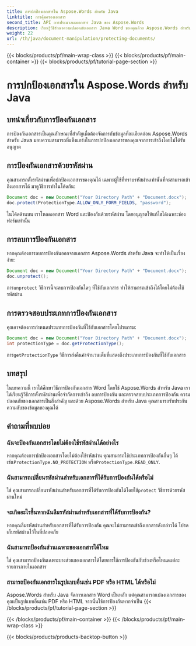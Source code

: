 ```yaml
---
title: การปกป้องเอกสารใน Aspose.Words สำหรับ Java
linktitle: การคุ้มครองเอกสาร
second_title: API การประมวลผลเอกสาร Java ของ Aspose.Words
description: เรียนรู้วิธีรักษาความปลอดภัยเอกสาร Java Word ของคุณด้วย Aspose.Words สำหรับ Java ปกป้องข้อมูลของคุณด้วยรหัสผ่านและอื่นๆ อีกมากมาย
weight: 22
url: /th/java/document-manipulation/protecting-documents/
---
```


{{< blocks/products/pf/main-wrap-class >}}
{{< blocks/products/pf/main-container >}}
{{< blocks/products/pf/tutorial-page-section >}}

# การปกป้องเอกสารใน Aspose.Words สำหรับ Java


## บทนำเกี่ยวกับการป้องกันเอกสาร

การป้องกันเอกสารเป็นคุณลักษณะที่สำคัญเมื่อต้องจัดการกับข้อมูลที่ละเอียดอ่อน Aspose.Words สำหรับ Java มอบความสามารถที่แข็งแกร่งในการปกป้องเอกสารของคุณจากการเข้าถึงโดยไม่ได้รับอนุญาต

## การป้องกันเอกสารด้วยรหัสผ่าน

คุณสามารถตั้งรหัสผ่านเพื่อปกป้องเอกสารของคุณได้ เฉพาะผู้ใช้ที่ทราบรหัสผ่านเท่านั้นที่จะสามารถเข้าถึงเอกสารได้ มาดูวิธีการทำในโค้ดกัน:

```java
Document doc = new Document("Your Directory Path" + "Document.docx");
doc.protect(ProtectionType.ALLOW_ONLY_FORM_FIELDS, "password");
```

ในโค้ดด้านบน เราโหลดเอกสาร Word และป้องกันด้วยรหัสผ่าน โดยอนุญาตให้แก้ไขได้เฉพาะช่องฟอร์มเท่านั้น

## การลบการป้องกันเอกสาร

หากคุณต้องการลบการป้องกันออกจากเอกสาร Aspose.Words สำหรับ Java จะทำให้เป็นเรื่องง่าย:

```java
Document doc = new Document("Your Directory Path" + "Document.docx");
doc.unprotect();
```

 การ`unprotect` วิธีการนี้จะลบการป้องกันใดๆ ที่ใช้กับเอกสาร ทำให้สามารถเข้าถึงได้โดยไม่ต้องใช้รหัสผ่าน

## การตรวจสอบประเภทการป้องกันเอกสาร

คุณอาจต้องการกำหนดประเภทการป้องกันที่ใช้กับเอกสารโดยโปรแกรม:

```java
Document doc = new Document("Your Directory Path" + "Document.docx");
int protectionType = doc.getProtectionType();
```

 การ`getProtectionType` วิธีการส่งคืนค่าจำนวนเต็มที่แสดงถึงประเภทการป้องกันที่ใช้กับเอกสาร


## บทสรุป

ในบทความนี้ เราได้ศึกษาวิธีการป้องกันเอกสาร Word โดยใช้ Aspose.Words สำหรับ Java เราได้เรียนรู้วิธีการตั้งรหัสผ่านเพื่อจำกัดการเข้าถึง ลบการป้องกัน และตรวจสอบประเภทการป้องกัน ความปลอดภัยของเอกสารเป็นสิ่งสำคัญ และด้วย Aspose.Words สำหรับ Java คุณสามารถรับประกันความลับของข้อมูลของคุณได้

## คำถามที่พบบ่อย

### ฉันจะป้องกันเอกสารโดยไม่ต้องใช้รหัสผ่านได้อย่างไร

 หากคุณต้องการปกป้องเอกสารโดยไม่ต้องใช้รหัสผ่าน คุณสามารถใช้ประเภทการป้องกันอื่นๆ ได้ เช่น`ProtectionType.NO_PROTECTION` หรือ`ProtectionType.READ_ONLY`.

### ฉันสามารถเปลี่ยนรหัสผ่านสำหรับเอกสารที่ได้รับการป้องกันได้หรือไม่

ใช่ คุณสามารถเปลี่ยนรหัสผ่านสำหรับเอกสารที่ได้รับการป้องกันได้โดยใช้`protect` วิธีการด้วยรหัสผ่านใหม่

### จะเกิดอะไรขึ้นหากฉันลืมรหัสผ่านสำหรับเอกสารที่ได้รับการป้องกัน?

หากคุณลืมรหัสผ่านสำหรับเอกสารที่ได้รับการป้องกัน คุณจะไม่สามารถเข้าถึงเอกสารดังกล่าวได้ โปรดเก็บรหัสผ่านไว้ในที่ปลอดภัย

### ฉันสามารถป้องกันส่วนเฉพาะของเอกสารได้ไหม

ใช่ คุณสามารถป้องกันเฉพาะบางส่วนของเอกสารได้โดยการใช้การป้องกันกับช่วงหรือโหนดแต่ละรายการภายในเอกสาร

### สามารถป้องกันเอกสารในรูปแบบอื่นเช่น PDF หรือ HTML ได้หรือไม่

Aspose.Words สำหรับ Java จัดการเอกสาร Word เป็นหลัก แต่คุณสามารถแปลงเอกสารของคุณเป็นรูปแบบอื่นเช่น PDF หรือ HTML จากนั้นใช้การป้องกันหากจำเป็น
{{< /blocks/products/pf/tutorial-page-section >}}

{{< /blocks/products/pf/main-container >}}
{{< /blocks/products/pf/main-wrap-class >}}

{{< blocks/products/products-backtop-button >}}
